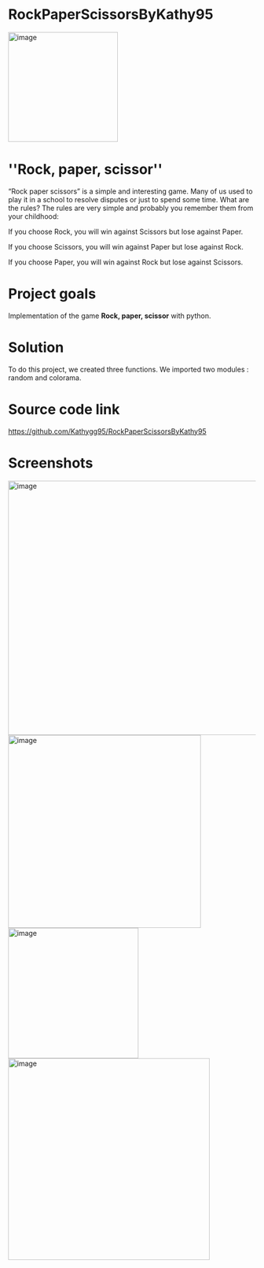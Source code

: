 # RockPaperScissorsByKathy95
<img width="223" alt="image" src="https://github.com/Kathygg95/RockPaperScissorsByKathy95/assets/133057798/f7612664-d424-45cf-a161-4dec0d22bc77">

# ''Rock, paper, scissor''
“Rock paper scissors” is a simple and interesting game. Many of us used to play it in a school to resolve disputes or just to spend some time. 
What are the rules?
The rules are very simple and probably you remember them from your childhood:

If you choose Rock, you will win against Scissors but lose against Paper.

If you choose Scissors, you will win against Paper but lose against Rock.

If you choose Paper, you will win against Rock but lose against Scissors.

# Project goals
Implementation of the game **Rock, paper, scissor** with python. 

# Solution
To do this project, we created three functions. 
We imported two modules : random and colorama.

# Source code link
https://github.com/Kathygg95/RockPaperScissorsByKathy95

# Screenshots
<img width="517" alt="image" src="https://github.com/Kathygg95/RockPaperScissorsByKathy95/assets/133057798/485b654f-6a0f-448b-b99c-800f467e56ff">
<img width="392" alt="image" src="https://github.com/Kathygg95/RockPaperScissorsByKathy95/assets/133057798/588d5a41-46e5-4a57-bb13-2c1dc7d58c2a">
<img width="265" alt="image" src="https://github.com/Kathygg95/RockPaperScissorsByKathy95/assets/133057798/27ed1cd9-d84e-4847-b2bb-fbf6a791ca68">
<img width="410" alt="image" src="https://github.com/Kathygg95/RockPaperScissorsByKathy95/assets/133057798/95b2ef0e-4ac6-4c0b-8113-81741ec2dfbb">








